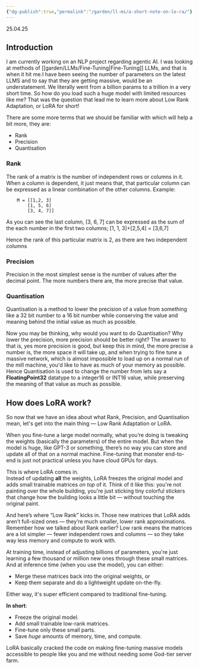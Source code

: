 ```yaml
---
{"dg-publish":true,"permalink":"/garden/ll-ms/a-short-note-on-lo-ra/"}
---
```


25.04.25

## Introduction
I am currently working on an NLP project regarding agentic AI. I was looking at methods of [[garden/LLMs/Fine-Tuning\|Fine-Tuning]] LLMs, and that is when it hit me.I have been seeing the number of parameters on the latest LLMS and to say that they are getting massive, would be an understatement. We literally went from a billion params to a trillion in a very short time. So how do you load such a huge model with limited resources like me? That was the question that lead me to learn more about Low Rank Adaptation, or LoRA for short!

There are some more terms that we should be familiar with which will help a bit more, they are:
- Rank
- Precision
- Quantisation

### Rank
The rank of a matrix is the number of independent rows or columns in it. When a column is dependent, it just means that, that particular column can be expressed as a linear combination of the other columns. 
Example:
```
	M = [[1,2, 3]
		[1, 5, 6]
		[3, 4, 7]]
```
As you can see the last column, [3, 6, 7] can be expressed as the sum of the each number in the first two columns; [1, 1, 3]+[2,5,4] = [3,6,7]

Hence the rank of this particular matrix is 2, as there are two independent columns

### Precision
Precision in the most simplest sense is the number of values after the decimal point. The more numbers there are, the more precise that value.
### Quantisation
Quantisation is a method to lower the precision of a value from something like a 32 bit number to a 16 bit number while conserving the value and meaning behind the initial value as much as possible.

Now you may be thinking, why would you want to do Quantisation? Why lower the precision, more precision should be better right? The answer to that is, yes more precision is good, but keep this in mind, the more precise a number is, the more space it will take up, and when trying to fine tune a massive network, which is almost impossible to load up on a normal run of the mill machine, you'd like to have as much of your memory as possible. Hence Quantisation is used to change the number from lets say a **FloatingPoint32** datatype to a integer16 or INT16 value, while preserving the meaning of that value as much as possible.  

## How does LoRA work?

So now that we have an idea about what Rank, Precision, and Quantisation mean, let's get into the main thing — Low Rank Adaptation or LoRA.

When you fine-tune a large model normally, what you’re doing is tweaking the weights (basically the parameters) of the entire model. But when the model is huge, like GPT-3 or something, there’s no way you can store and update all of that on a normal machine. Fine-tuning that monster end-to-end is just not practical unless you have cloud GPUs for days.

This is where LoRA comes in.  
Instead of updating **all** the weights, LoRA freezes the original model and adds small trainable matrices _on top_ of it. Think of it like this: you're not painting over the whole building, you're just sticking tiny colorful stickers that change how the building looks a little bit — without touching the original paint.

And here’s where “Low Rank” kicks in. Those new matrices that LoRA adds aren’t full-sized ones — they’re much smaller, lower rank approximations. Remember how we talked about Rank earlier? Low rank means the matrices are a lot simpler — fewer independent rows and columns — so they take way less memory and compute to work with.

At training time, instead of adjusting billions of parameters, you're just learning a few thousand or million new ones through these small matrices. And at inference time (when you use the model), you can either:

- Merge these matrices back into the original weights, or
- Keep them separate and do a lightweight update on-the-fly.

Either way, it's super efficient compared to traditional fine-tuning.

**In short**:

- Freeze the original model.
- Add small trainable low-rank matrices.
- Fine-tune only these small parts.
- Save _huge_ amounts of memory, time, and compute.

LoRA basically cracked the code on making fine-tuning massive models accessible to people like you and me without needing some God-tier server farm.

